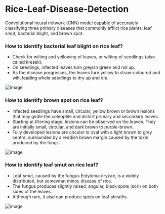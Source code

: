 # Rice-Leaf-Disease-Detection
Convolutional neural network (CNN) model capable of accurately classifying three primary diseases that commonly afflict rice plants: leaf smut, bacterial blight, and brown spot.

### How to identify bacterial leaf blight on rice leaf?
- Check for wilting and yellowing of leaves, or wilting of seedlings (also called kresek).
- On seedlings, infected leaves turn greyish green and roll up.
- As the disease progresses, the leaves turn yellow to straw-coloured and wilt, leading whole seedlings to dry up and die.

![image](https://github.com/lonecoder93/Rice-Leaf-Disease-Detection/assets/121470102/746b5e97-d71e-4b7c-befd-d6fd2a01949f)

### How to identify brown spot on rice leaf?
- Infected seedlings have small, circular, yellow brown or brown lesions that may girdle the coleoptile and distort primary and secondary leaves.
- Starting at tillering stage, lesions can be observed on the leaves. They are initially small, circular, and dark brown to purple-brown.
- Fully developed lesions are circular to oval with a light brown to grey centre, surrounded by a reddish brown margin caused by the toxin produced by the fungi.

![image](https://github.com/lonecoder93/Rice-Leaf-Disease-Detection/assets/121470102/d77e47c8-6c6e-4f0f-bd2b-74ffc89bfbdb)

### How to identify leaf smut on rice leaf?
- Leaf smut, caused by the fungus Entyloma oryzae, is a widely distributed, but somewhat minor, disease of rice.
- The fungus produces slightly raised, angular, black spots (sori) on both sides of the leaves.
- Although rare, it also can produce spots on leaf sheaths.

![image](https://github.com/lonecoder93/Rice-Leaf-Disease-Detection/assets/121470102/282cbfc4-acc1-4085-91db-cb3f97934516)


